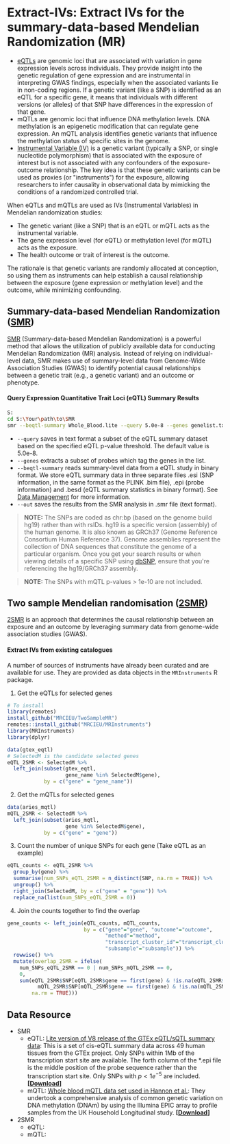# Extract-IVs: Extract IVs for the summary-data-based Mendelian Randomization (MR)

- [eQTLs](https://en.wikipedia.org/wiki/Expression_quantitative_trait_loci) are genomic loci that are associated with variation in gene expression levels across individuals. They provide insight into the genetic regulation of gene expression and are instrumental in interpreting GWAS findings, especially when the associated variants lie in non-coding regions. If a genetic variant (like a SNP) is identified as an eQTL for a specific gene, it means that individuals with different versions (or alleles) of that SNP have differences in the expression of that gene.
- mQTLs are genomic loci that influence DNA methylation levels. DNA methylation is an epigenetic modification that can regulate gene expression. An mQTL analysis identifies genetic variants that influence the methylation status of specific sites in the genome.
- [Instrumental Variable (IV)](https://en.wikipedia.org/wiki/Instrumental_variables_estimation) is a genetic variant (typically a SNP, or single nucleotide polymorphism) that is associated with the exposure of interest but is not associated with any confounders of the exposure-outcome relationship. The key idea is that these genetic variants can be used as proxies (or "instruments") for the exposure, allowing researchers to infer causality in observational data by mimicking the conditions of a randomized controlled trial.

When eQTLs and mQTLs are used as IVs (Instrumental Variables) in Mendelian randomization studies:
- The genetic variant (like a SNP) that is an eQTL or mQTL acts as the instrumental variable.
- The gene expression level (for eQTL) or methylation level (for mQTL) acts as the exposure.
- The health outcome or trait of interest is the outcome.


The rationale is that genetic variants are randomly allocated at conception, so using them as instruments can help establish a causal relationship between the exposure (gene expression or methylation level) and the outcome, while minimizing confounding.

## Summary-data-based Mendelian Randomization ([SMR](https://yanglab.westlake.edu.cn/software/smr/#Overview))
[SMR](https://yanglab.westlake.edu.cn/software/smr/#Overview) (Summary-data-based Mendelian Randomization) is a powerful method that allows the utilization of publicly available data for conducting Mendelian Randomization (MR) analysis. Instead of relying on individual-level data, SMR makes use of summary-level data from Genome-Wide Association Studies (GWAS) to identify potential causal relationships between a genetic trait (e.g., a genetic variant) and an outcome or phenotype.

#### Query Expression Quantitative Trait Loci (eQTL) Summary Results
```bash
S:
cd S:\Your\path\to\SMR
smr --beqtl-summary Whole_Blood.lite --query 5.0e-8 --genes genelist.txt --out myquery_lite
```

- `--query` saves in text format a subset of the eQTL summary dataset based on the specified eQTL p-value threshold. The default value is 5.0e-8.
- `--genes` extracts a subset of probes which tag the genes in the list.
- `--beqtl-summary` reads summary-level data from a eQTL study in binary format. We store eQTL summary data in three separate files .esi (SNP information, in the same format as the PLINK .bim file), .epi (probe information) and .besd (eQTL summary statistics in binary format). See [Data Management](https://yanglab.westlake.edu.cn/software/smr/#DataManagement) for more information.
- `--out` saves the results from the SMR analysis in .smr file (text format).

> **NOTE:** The SNPs are coded as chr:bp (based on the genome build hg19) rather than with rsIDs. hg19 is a specific version (assembly) of the human genome. It is also known as GRCh37 (Genome Reference Consortium Human Reference 37). Genome assemblies represent the collection of DNA sequences that constitute the genome of a particular organism. Once you get your search results or when viewing details of a specific SNP using [dbSNP](https://www.ncbi.nlm.nih.gov/snp/), ensure that you're referencing the hg19/GRCh37 assembly.

> **NOTE:** The SNPs with mQTL p-values > 1e-10 are not included.

## Two sample Mendelian randomisation ([2SMR](https://mrcieu.github.io/TwoSampleMR/index.html))
[2SMR](https://mrcieu.github.io/TwoSampleMR/articles/introduction.html) is an approach that determines the causal relationship between an exposure and an outcome by leveraging summary data from genome-wide association studies (GWAS).

#### Extract IVs from existing catalogues
A number of sources of instruments have already been curated and are available for use. They are provided as data objects in the `MRInstruments` R package.

1. Get the eQTLs for selected genes
```R
# To install
library(remotes)
install_github("MRCIEU/TwoSampleMR")
remotes::install_github("MRCIEU/MRInstruments")
library(MRInstruments)
library(dplyr)

data(gtex_eqtl)
# SelectedM is the candidate selected genes
eQTL_2SMR <- SelectedM %>% 
  left_join(subset(gtex_eqtl, 
                   gene_name %in% SelectedM$gene), 
            by = c("gene" = "gene_name"))
```

2. Get the mQTLs for selected genes
```R
data(aries_mqtl)
mQTL_2SMR <- SelectedM %>% 
  left_join(subset(aries_mqtl, 
                   gene %in% SelectedM$gene), 
            by = c("gene" = "gene"))

```

3. Count the number of unique SNPs for each gene (Take eQTL as an example)
```R
eQTL_counts <- eQTL_2SMR %>%
  group_by(gene) %>%
  summarise(num_SNPs_eQTL_2SMR = n_distinct(SNP, na.rm = TRUE)) %>%
  ungroup() %>%
  right_join(SelectedM, by = c("gene" = "gene")) %>%
  replace_na(list(num_SNPs_eQTL_2SMR = 0))
```

4. Join the counts together to find the overlap
```R
gene_counts <- left_join(eQTL_counts, mQTL_counts, 
                         by = c("gene"="gene", "outcome"="outcome", 
                                "method"="method", 
                                "transcript_cluster_id"="transcript_cluster_id",
                                "subsample"="subsample")) %>% 
  rowwise() %>%
  mutate(overlap_2SMR = ifelse(
    num_SNPs_eQTL_2SMR == 0 | num_SNPs_mQTL_2SMR == 0,
    0,
    sum(eQTL_2SMR$SNP[eQTL_2SMR$gene == first(gene) & !is.na(eQTL_2SMR$SNP)] %in% 
          mQTL_2SMR$SNP[mQTL_2SMR$gene == first(gene) & !is.na(mQTL_2SMR$SNP)], 
        na.rm = TRUE))) 
```

## Data Resource
- SMR
  - eQTL: [Lite version of V8 release of the GTEx eQTL/sQTL summary data](https://www.science.org/doi/10.1126/science.aaz1776?url_ver=Z39.88-2003&rfr_id=ori:rid:crossref.org&rfr_dat=cr_pub%20%200pubmed): This is a set of cis-eQTL summary data across 49 human tissues from the GTEx project. Only SNPs within 1Mb of the transcription start site are available. The forth column of the *.epi file is the middle position of the probe sequence rather than the transcription start site. Only SNPs with $p < 1e^{-5}$ are included. **[[Download](https://yanglab.westlake.edu.cn/data/SMR/GTEx_V8_cis_eqtl_summary_lite.tar)]**
  - mQTL: [Whole blood mQTL data set used in Hannon et al.](https://www.sciencedirect.com/science/article/pii/S0002929718303185?via=ihub): They undertook a comprehensive analysis of common genetic variation on DNA methylation (DNAm) by using the Illumina EPIC array to profile samples from the UK Household Longitudinal study. **[[Download](https://yanglab.westlake.edu.cn/data/SMR/US_mQTLS_SMR_format.zip)]**
- 2SMR
  - eQTL:
  - mQTL:
















 <!--- <p> <a href="https://yanglab.westlake.edu.cn/data/SMR/GTEx_V8_cis_eqtl_summary_lite.tar"> <img src="https://img.shields.io/badge/-Download-blue?style=plastic" height="25px"> <p> -->

 
